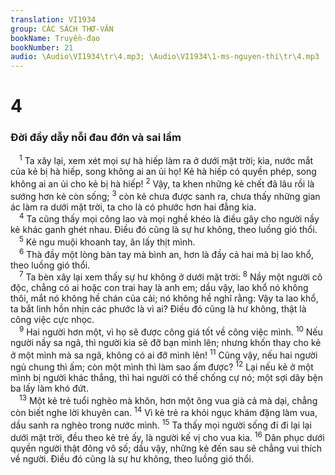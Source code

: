 ```yaml
---
translation: VI1934
group: CÁC SÁCH THƠ-VĂN
bookName: Truyền-đạo 
bookNumber: 21
audio: \Audio\VI1934\tr\4.mp3; \Audio\VI1934\1-ms-nguyen-thi\tr\4.mp3
---
```


<div class="title"><h1>4</h1><h3>Đời đầy dẫy nỗi đau đớn và sai lầm</h3></div>
<span class="verse tr_4_1"> <sup>1</sup> Ta xây lại, xem xét mọi sự hà hiếp làm ra ở dưới mặt trời; kìa, nước mắt của kẻ bị hà hiếp, song không ai an ủi họ! Kẻ hà hiếp có quyền phép, song không ai an ủi cho kẻ bị hà hiếp! </span>
<span class="verse tr_4_2"><sup>2</sup> Vậy, ta khen những kẻ chết đã lâu rồi là sướng hơn kẻ còn sống; </span>
<span class="verse tr_4_3"><sup>3</sup> còn kẻ chưa được sanh ra, chưa thấy những gian ác làm ra dưới mặt trời, ta cho là có phước hơn hai đằng kia. <br/></span>
<span class="verse tr_4_4"> <sup>4</sup> Ta cũng thấy mọi công lao và mọi nghề khéo là điều gây cho người nầy kẻ khác ganh ghét nhau. Điều đó cũng là sự hư không, theo luồng gió thổi. <br/></span>
<span class="verse tr_4_5"> <sup>5</sup> Kẻ ngu muội khoanh tay, ăn lấy thịt mình. <br/></span>
<span class="verse tr_4_6"> <sup>6</sup> Thà đầy một lòng bàn tay mà bình an, hơn là đầy cả hai mà bị lao khổ, theo luồng gió thổi. <br/></span>
<span class="verse tr_4_7"> <sup>7</sup> Ta bèn xây lại xem thấy sự hư không ở dưới mặt trời: </span>
<span class="verse tr_4_8"><sup>8</sup> Nầy một người cô độc, chẳng có ai hoặc con trai hay là anh em; dầu vậy, lao khổ nó không thôi, mắt nó không hề chán của cải; nó không hề nghĩ rằng: Vậy ta lao khổ, ta bắt linh hồn nhịn các phước là vì ai? Điều đó cũng là hư không, thật là công việc cực nhọc. <br/></span>
<span class="verse tr_4_9"> <sup>9</sup> Hai người hơn một, vì họ sẽ được công giá tốt về công việc mình. </span>
<span class="verse tr_4_10"><sup>10</sup> Nếu người nầy sa ngã, thì người kia sẽ đỡ bạn mình lên; nhưng khốn thay cho kẻ ở một mình mà sa ngã, không có ai đỡ mình lên! </span>
<span class="verse tr_4_11"><sup>11</sup> Cũng vậy, nếu hai người ngủ chung thì ấm; còn một mình thì làm sao ấm được? </span>
<span class="verse tr_4_12"><sup>12</sup> Lại nếu kẻ ở một mình bị người khác thắng, thì hai người có thế chống cự nó; một sợi dây bện ba lấy làm khó đứt. <br/></span>
<span class="verse tr_4_13"> <sup>13</sup> Một kẻ trẻ tuổi nghèo mà khôn, hơn một ông vua già cả mà dại, chẳng còn biết nghe lời khuyên can. </span>
<span class="verse tr_4_14"><sup>14</sup> Vì kẻ trẻ ra khỏi ngục khám đặng làm vua, dầu sanh ra nghèo trong nước mình. </span>
<span class="verse tr_4_15"><sup>15</sup> Ta thấy mọi người sống đi đi lại lại dưới mặt trời, đều theo kẻ trẻ ấy, là người kế vị cho vua kia. </span>
<span class="verse tr_4_16"><sup>16</sup> Dân phục dưới quyền người thật đông vô số; dầu vậy, những kẻ đến sau sẽ chẳng vui thích về người. Điều đó cũng là sự hư không, theo luồng gió thổi. <br/></span>
